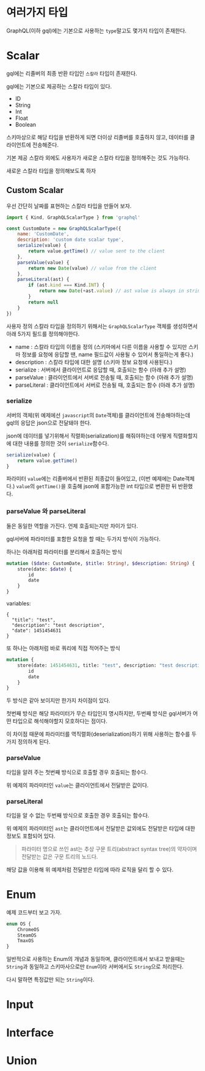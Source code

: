 # 여러가지 타입
GraphQL(이하 gql)에는 기본으로 사용하는 `type`말고도 몇가지 타입이 존재한다.

# Scalar
gql에는 리졸버의 최종 반환 타입인 `스칼라` 타입이 존재한다.

gql에는 기본으로 제공하는 스칼라 타입이 있다.

- ID
- String
- Int
- Float
- Boolean

스키마상으로 해당 타입을 반환하게 되면 더이상 리졸버를 호출하지 않고, 데이터를 클라이언트에 전송해준다.

기본 제공 스칼라 외에도 사용자가 새로운 스칼라 타입을 정의해주는 것도 가능하다.

새로운 스칼라 타입을 정의해보도록 하자

## Custom Scalar

우선 간단히 날짜를 표현하는 스칼라 타입을 만들어 보자.

```javascript
import { Kind, GraphQLScalarType } from 'graphql'

const CustomDate = new GraphQLScalarType({
    name: 'CustomDate',
    description: 'custom date scalar type',
    serialize(value) {
        return value.getTime() // value sent to the client
    },
    parseValue(value) {
        return new Date(value) // value from the client
    },
    parseLiteral(ast) {
        if (ast.kind === Kind.INT) {
            return new Date(+ast.value) // ast value is always in string format
        }
        return null
    }
})
```
사용자 정의 스칼라 타입을 정의하기 위해서는 `GraphQLScalarType` 객체를 생성하면서 아래 5가지 필드를 정의해야한다.

- name : 스칼라 타입의 이름을 정의 (스키마에서 다른 이름을 사용할 수 있지만 스키마 정보를 요청에 응답할 땐, name 필드값이 사용될 수 있어서 통일하는게 좋다.)
- description : 스칼라 타입에 대한 설명 (스키마 정보 요청에 사용된다.)
- serialize : 서버에서 클라이언트로 응답할 때, 호출되는 함수 (아래 추가 설명)
- parseValue : 클라이언트에서 서버로 전송될 때, 호출되는 함수 (아래 추가 설명)
- parseLiteral : 클라이언트에서 서버로 전송될 때, 호출되는 함수 (아래 추가 설명)

### serialize
서버의 객체(위 예제에선 `javascript`의 `Date`객체)를 클라이언트에 전송해야하는데 gql의 응답은 json으로 전달돼야 한다.

json에 데이터를 넣기위해서 직렬화(serialization)를 해줘야하는데 어떻게 직렬화할지에 대한 내용를 정의한 것이 `serialize`함수다.

```javascript
serialize(value) {
    return value.getTime()
}
```

파라미터 `value`에는 리졸버에서 반환된 최종값이 들어있고, (이번 예제에는 Date객체다.) `value`의 `getTime()`을 호출해 json에 포함가능한 int 타입으로 변환한 뒤 반환했다.

### parseValue 와 parseLiteral
둘은 동일한 역할을 가진다. 언제 호출되는지만 차이가 있다.

gql서버에 파라미터를 포함한 요청을 할 때는 두가지 방식이 가능하다.

하나는 아래처럼 파라미터를 분리해서 호출하는 방식
```graphql
mutation ($date: CustomDate, $title: String!, $description: String) {
    store(date: $date) {
        id
        date
    }
}
```
variables:
```
{
  "title": "test",
  "description": "test description",
  "date": 1451454631
}
```
또 하나는 아래처럼 바로 쿼리에 직접 적어주는 방식
```graphql
mutation {
    store(date: 1451454631, title: "test", description: "test description") {
        id
        date
    }
}
```

두 방식은 같아 보이지만 한가지 차이점이 있다.

첫번째 방식은 해당 파라미터가 무슨 타입인지 명시하지만, 두번째 방식은 gql서버가 어떤 타입으로 해석해야할지 모호하다는 점이다.

이 차이점 때문에 파라미터를 역직렬화(deserialization)하기 위해 사용하는 함수를 두가지 정의하게 된다.

### parseValue
타입을 알려 주는 첫번째 방식으로 호출할 경우 호출되는 함수다.

위 예제의 파라미터인 `value`는 클라이언트에서 전달받은 값이다.

### parseLiteral
타입을 알 수 없는 두번째 방식으로 호출한 경우 호출되는 함수다.

위 예제의 파라미터인 `ast`는 클라이언트에서 전달받은 값외에도 전달받은 타입에 대한 정보도 포함되어 있다.

> 파라미터 명으로 쓰인 ast는 추상 구문 트리(abstract syntax tree)의 약자이며 전달받는 값은 구문 트리의 노드다.

해당 값을 이용해 위 예제처럼 전달받은 타입에 따라 로직을 달리 할 수 있다.

# Enum
예제 코드부터 보고 가자.
```graphql
enum OS {
    ChromeOS
    SteamOS
    TmaxOS
}
```
일반적으로 사용하는 Enum의 개념과 동일하며, 클라이언트에서 보내고 받을때는 `String`과 동일하고 스키마사으로만 `Enum`이라 서버에서도 `String`으로 처리한다.

다시 말하면 특정값만 되는 `String`이다.

# Input


# Interface
# Union
